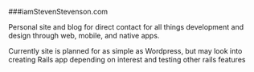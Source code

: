 ###iamStevenStevenson.com

Personal site and blog for direct contact for all things development and design through web, mobile, and native apps.

Currently site is planned for as simple as Wordpress, but may look into creating Rails app depending on interest and testing other rails features